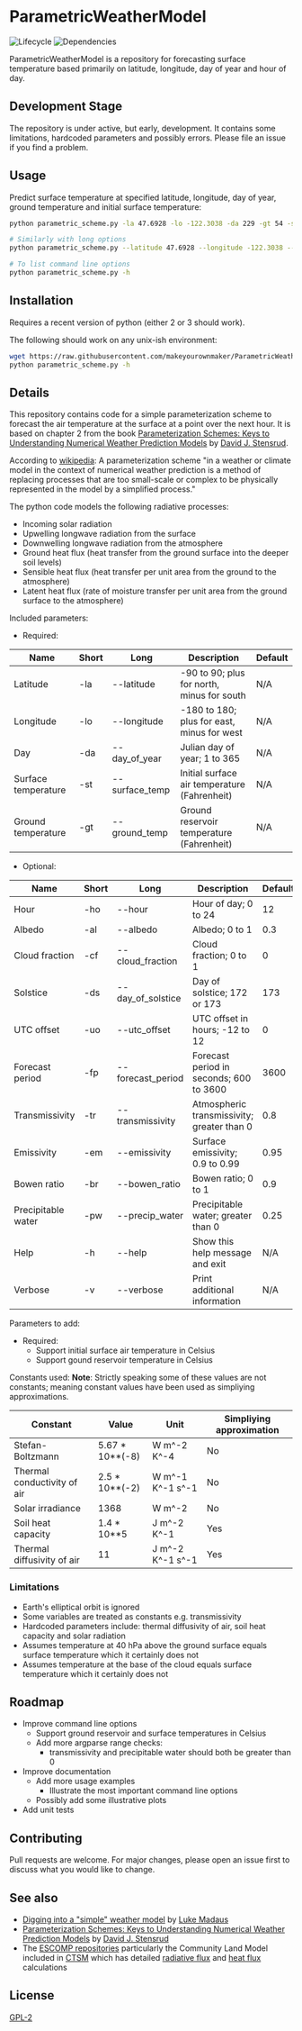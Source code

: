 
# ParametricWeatherModel

![Lifecycle
](https://img.shields.io/badge/lifecycle-experimental-orange.svg?style=flat)
![Dependencies
](https://img.shields.io/badge/dependencies-none-brightgreen.svg?style=flat)

ParametricWeatherModel is a repository for forecasting surface temperature
based primarily on latitude, longitude, day of year and hour of day.


## Development Stage

The repository is under active, but early, development.  It contains some
limitations, hardcoded parameters and possibly errors.  Please file an
issue if you find a problem.


## Usage

Predict surface temperature at specified latitude, longitude, day of year,
ground temperature and initial surface temperature:
```sh
python parametric_scheme.py -la 47.6928 -lo -122.3038 -da 229 -gt 54 -st 72

# Similarly with long options
python parametric_scheme.py --latitude 47.6928 --longitude -122.3038 --day_of_year 229 --ground_temp 54 --surface_temp 72

# To list command line options
python parametric_scheme.py -h
```


## Installation

Requires a recent version of python (either 2 or 3 should work).

The following should work on any unix-ish environment:
```sh
wget https://raw.githubusercontent.com/makeyourownmaker/ParametricWeatherModel/master/parametric_scheme.py
python parametric_scheme.py -h
```


## Details

This repository contains code for a simple parameterization scheme to
forecast the air temperature at the surface at a point over the next hour.
It is based on chapter 2 from the book
[Parameterization Schemes: Keys to Understanding Numerical Weather Prediction Models](https://www.cambridge.org/core/books/parameterization-schemes/C7C8EC8901957314433BE7C8BC36F16D#fndtn-information)
by [David J. Stensrud](http://www.met.psu.edu/people/djs78).

According to [wikipedia](https://en.wikipedia.org/wiki/Parametrization_(atmospheric_modeling)):
A parameterization scheme "in a weather or climate model in the context of
numerical weather prediction is a method of replacing processes that are too
small-scale or complex to be physically represented in the model by a
simplified process."

The python code models the following radiative processes:
  * Incoming solar radiation
  * Upwelling longwave radiation from the surface
  * Downwelling longwave radiation from the atmosphere
  * Ground heat flux (heat transfer from the ground surface into the deeper soil levels)
  * Sensible heat flux (heat transfer per unit area from the ground to the atmosphere)
  * Latent heat flux (rate of moisture transfer per unit area from the ground surface to the atmosphere)

Included parameters:
  * Required:

| Name                | Short | Long           | Description                                  | Default |
|---------------------|-------|----------------|----------------------------------------------|---------|
| Latitude            | -la   | --latitude     | -90 to 90; plus for north, minus for south   | N/A     |
| Longitude           | -lo   | --longitude    | -180 to 180; plus for east, minus for west   | N/A     |
| Day                 | -da   | --day_of_year  | Julian day of year; 1 to 365                 | N/A     |
| Surface temperature | -st   | --surface_temp | Initial surface air temperature (Fahrenheit) | N/A     |
| Ground temperature  | -gt   | --ground_temp  | Ground reservoir temperature (Fahrenheit)    | N/A     |

  * Optional:

| Name               | Short | Long              | Description                                | Default |
|--------------------|-------|-------------------|--------------------------------------------|---------|
| Hour               | -ho   | --hour            | Hour of day; 0 to 24                       | 12      |
| Albedo             | -al   | --albedo          | Albedo; 0 to 1                             | 0.3     |
| Cloud fraction     | -cf   | --cloud_fraction  | Cloud fraction; 0 to 1                     | 0       |
| Solstice           | -ds   | --day_of_solstice | Day of solstice; 172 or 173                | 173     |
| UTC offset         | -uo   | --utc_offset      | UTC offset in hours; -12 to 12             | 0       |
| Forecast period    | -fp   | --forecast_period | Forecast period in seconds; 600 to 3600    | 3600    |
| Transmissivity     | -tr   | --transmissivity  | Atmospheric transmissivity; greater than 0 | 0.8     |
| Emissivity         | -em   | --emissivity      | Surface emissivity; 0.9 to 0.99            | 0.95    |
| Bowen ratio        | -br   | --bowen_ratio     | Bowen ratio; 0 to 1                        | 0.9     |
| Precipitable water | -pw   | --precip_water    | Precipitable water; greater than 0         | 0.25    |
| Help               | -h    | --help            | Show this help message and exit            | N/A     |
| Verbose            | -v    | --verbose         | Print additional information               | N/A     |

Parameters to add:
  * Required:
    * Support initial surface air temperature in Celsius
    * Support gound reservoir temperature in Celsius

Constants used:
**Note**: Strictly speaking some of these values are not constants; meaning constant values have been used as simpliying approximations.

| Constant                    | Value           | Unit             | Simpliying approximation |
|-----------------------------|-----------------|------------------|--------------------------|
| Stefan-Boltzmann            | 5.67 * 10**(-8) | W m^-2 K^-4      | No                       |
| Thermal conductivity of air | 2.5 * 10**(-2)  | W m^-1 K^-1 s^-1 | No                       |
| Solar irradiance            | 1368            | W m^-2           | No                       |
| Soil heat capacity          | 1.4 * 10**5     | J m^-2 K^-1      | Yes                      |
| Thermal diffusivity of air  | 11              | J m^-2 K^-1 s^-1 | Yes                      |

### Limitations

  * Earth's elliptical orbit is ignored
  * Some variables are treated as constants e.g. transmissivity
  * Hardcoded parameters include: thermal diffusivity of air, soil heat
    capacity and solar radiation
  * Assumes temperature at 40 hPa above the ground surface equals surface
    temperature which it certainly does not
  * Assumes temperature at the base of the cloud equals surface
    temperature which it certainly does not


## Roadmap

* Improve command line options
  * Support ground reservoir and surface temperatures in Celsius
  * Add more argparse range checks:
    * transmissivity and precipitable water should both be greater than 0
* Improve documentation
  * Add more usage examples
    * Illustrate the most important command line options
  * Possibly add some illustrative plots
* Add unit tests


## Contributing

Pull requests are welcome.  For major changes, please open an issue first to discuss what you would like to change.


## See also

* [Digging into a "simple" weather model](http://lukemweather.blogspot.com/2011/08/digging-into-simple-weather-model.html)
  by [Luke Madaus](http://midlatitude.com/lukemadaus/)
* [Parameterization Schemes: Keys to Understanding Numerical Weather Prediction Models](https://doi.org/10.1017/CBO9780511812590)
  by [David J. Stensrud](http://www.met.psu.edu/people/djs78)
* The [ESCOMP repositories](https://github.com/ESCOMP) particularly the Community Land Model included in
  [CTSM](https://github.com/ESCOMP/ctsm) which has detailed
  [radiative flux](https://escomp.github.io/ctsm-docs/doc/build/html/tech_note/Radiative_Fluxes/CLM50_Tech_Note_Radiative_Fluxes.html)
  and
  [heat flux](https://escomp.github.io/ctsm-docs/doc/build/html/tech_note/Fluxes/CLM50_Tech_Note_Fluxes.html#sensible-and-latent-heat-fluxes-for-non-vegetated-surfaces)
  calculations


## License
[GPL-2](https://www.gnu.org/licenses/old-licenses/gpl-2.0.en.html)
